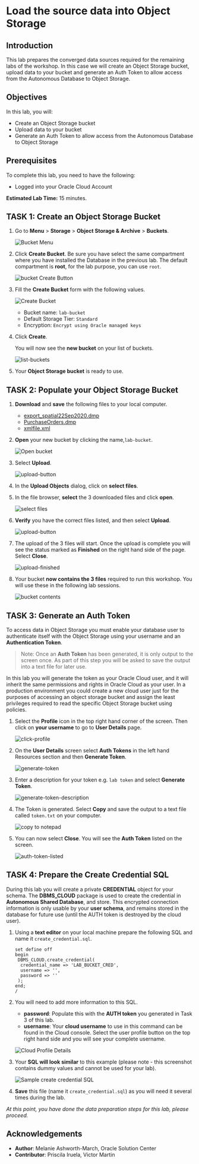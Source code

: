 # Load the source data into Object Storage

## Introduction

This lab prepares the converged data sources required for the remaining labs of the workshop. In this case we will create an Object Storage bucket, upload data to your bucket and generate an Auth Token to allow access from the Autonomous Database to Object Storage.

## Objectives

In this lab, you will:

-   Create an Object Storage bucket
-   Upload data to your bucket
-   Generate an Auth Token to allow access from the Autonomous Database to Object Storage

## Prerequisites

To complete this lab, you need to have the following:

- Logged into your Oracle Cloud Account

**Estimated Lab Time:** 15 minutes.

## TASK 1: Create an Object Storage Bucket

1. Go to **Menu** > **Storage** > **Object Storage & Archive** > **Buckets**.

   ![Bucket Menu](../common-images/object-storage-01.png)

2. Click **Create Bucket**. Be sure you have select the same compartment where you have installed the Database in the previous lab. The default compartment is **root**, for the lab purpose, you can use `root`.

   ![bucket Create Button](images/create-bucket-01.png)

3. Fill the **Create Bucket** form with the following values.

   ![Create Bucket](images/create-bucket-02.png)

   - Bucket name: `lab-bucket`
   - Default Storage Tier: `Standard`
   - Encryption: `Encrypt using Oracle managed keys`

4. Click **Create**.

   You will now see the **new bucket** on your list of buckets.

   ![list-buckets](images/create-bucket-03.png)

5. Your **Object Storage bucket** is ready to use.

## TASK 2: Populate your Object Storage Bucket

1. **Download** and **save** the following files to your local computer. 
   
   - [export_spatial22Sep2020.dmp](files/export_spatial22Sep202.dmp) 
   - [PurchaseOrders.dmp](files/PurchaseOrders.dmp)
   - [xmlfile.xml](files/xmlfile.xml)

2. **Open** your new bucket by clicking the name,`lab-bucket`.
   
   ![Open bucket](images/upload-bucket-01.png)

3. Select **Upload**.
   
   ![upload-button](images/upload-bucket-02.png)

4. In the **Upload Objects** dialog, click on **select files**.

5. In the file browser, **select** the 3 downloaded files and click **open**.
   
   ![select files](images/upload-bucket-03.png)

6. **Verify** you have the correct files listed, and then select **Upload**.

   ![upload-button](images/upload-bucket-04.png)
   
7. The upload of the 3 files will start. Once the upload is complete you will see the status marked as **Finished** on the right hand side of the page. Select **Close**.

   ![upload-finished](images/upload-bucket-05.png)

8. Your bucket **now contains the 3 files** required to run this workshop. You will use these in the following lab sessions.

   ![bucket contents](images/upload-bucket-06.png)

## TASK 3: Generate an Auth Token

To access data in Object Storage you must enable your database user to authenticate itself with the Object Storage using your username and an **Authentication Token**. 

> Note: Once an **Auth Token** has been generated, it is only output to the screen once. As part of this step you will be asked to save the output into a text file for later use.

In this lab you will generate the token as your Oracle Cloud user, and it will inherit the same permissions and rights in Oracle Cloud as your user. In a production environment  you could create a new cloud user just for the purposes of accessing an object storage bucket and assign the least privileges required to read the specific Object Storage bucket using policies.

1. Select the **Profile** icon in the top right hand corner of the screen. Then click on **your username** to go to **User Details** page.

   ![click-profile](images/auth-token-01.png)

2. On the **User Details** screen select **Auth Tokens** in the left hand Resources section and then **Generate Token**.

   ![generate-token](images/auth-token-02.png)

3. Enter a description for your token e.g. `lab token` and select **Generate Token**.
   
   ![generate-token-description](images/auth-token-03.png)

4. The Token is generated. Select **Copy** and save the output to a text file called `token.txt` on your computer.

   ![copy to notepad](images/auth-token-04.png)

5. You can now select **Close**. You will see the **Auth Token** listed on the screen.
   
   ![auth-token-listed](images/auth-token-05.png)


## TASK 4: Prepare the Create Credential SQL 

During this lab you will create a private **CREDENTIAL** object for your schema. The **DBMS\_CLOUD** package is used to create the credential in **Autonomous Shared Database**, and store. This encrypted connection information is only usable by your **user schema**, and remains stored in the database for future use (until the AUTH token is destroyed by the cloud user). 

1. Using a **text editor** on your local machine prepare the following SQL and name it `create_credential.sql`.

   ```
   set define off
   begin
    DBMS_CLOUD.create_credential(
     credential_name => 'LAB_BUCKET_CRED',
     username => '',
     password => ''
    );
   end;
   /
   ```

2. You will need to add more information to this SQL.

   - **password**: Populate this with the **AUTH token** you generated in Task 3 of this lab.
   - **username**: Your **cloud username** to use in this command can be found in the Cloud console. Select the user profile button on the top right hand side and you will see your complete username. 

   ![Cloud Profile Details](./images/find-username.png)

3. Your **SQL will look similar** to this example (please note - this screenshot contains dummy values and cannot be used for your lab).

   ![Sample create credential SQL](./images/sample-cred.png)

4. **Save** this file (name it `create_credential.sql`) as you will need it several times during the lab. 

_At this point, you have done the data preparation steps for this lab, please proceed._

## Acknowledgements

- **Author**: Melanie Ashworth-March, Oracle Solution Center
- **Contributor**: Priscila Iruela, Victor Martin